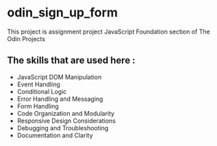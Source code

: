 # odin_sign_up_form
This project is assignment project JavaScript Foundation section of The Odin Projects 


## The skills that are used here :

- JavaScript DOM Manipulation
- Event Handling
- Conditional Logic
- Error Handling and Messaging
- Form Handling
- Code Organization and Modularity
- Responsive Design Considerations
- Debugging and Troubleshooting
- Documentation and Clarity